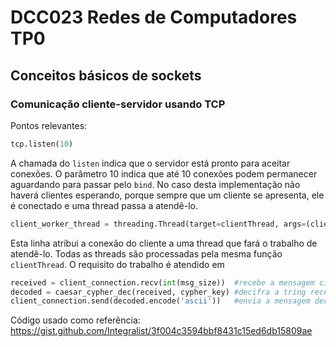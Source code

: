 # DCC023 Redes de Computadores TP0
## Conceitos básicos de sockets
### Comunicação cliente-servidor usando TCP 

Pontos relevantes:
```python
tcp.listen(10)
```
A chamada do `listen` indica que o servidor está pronto para aceitar conexões. O parâmetro 10 indica que até 10 conexões podem permanecer aguardando para passar pelo `bind`. No caso desta implementação não haverá clientes esperando, porque sempre que um cliente se apresenta, ele é conectado e uma thread passa a atendê-lo.


```python
client_worker_thread = threading.Thread(target=clientThread, args=(client_connection,) )
```
Esta linha atribui a conexão do cliente a uma thread que fará o trabalho de atendê-lo. Todas as threads são processadas pela mesma função `clientThread`. 
O requisito do trabalho é atendido em 
```python
received = client_connection.recv(int(msg_size))  #recebe a mensagem cifrada de tamanho msg_size
decoded = caesar_cypher_dec(received, cypher_key) #decifra a tring recebida de acordo com a Cifra de Caesar
client_connection.send(decoded.encode('ascii'))   #envia a mensagem decifrada para o cliente
```

Código usado como referência: https://gist.github.com/Integralist/3f004c3594bbf8431c15ed6db15809ae

